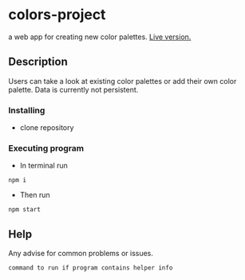 # colors-project

a web app for creating new color palettes. [Live version.](https://colors-project.onrender.com)

## Description

Users can take a look at existing color palettes or add their own color palette.
Data is currently not persistent.

### Installing

- clone repository

### Executing program

- In terminal run

```
npm i
```

- Then run

```
npm start
```

## Help

Any advise for common problems or issues.

```
command to run if program contains helper info
```
